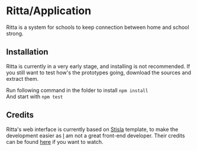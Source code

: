 # Ritta/Application
Ritta is a system for schools to keep connection between home and school strong.

## Installation

Ritta is currently in a very early stage, and installing is not recommended.
If you still want to test how's the prototypes going, download the sources and extract them.

Run following command in the folder to install `npm install`\
And start with `npm test`

## Credits

Ritta's web interface is currently based on [Stisla](https://getstisla.com) template, to make the development easier as [I](https://github.com/raikasdev) am not a great front-end developer. Their credits can be found [here](https://demo.getstisla.com/credits.html) if you want to watch.

